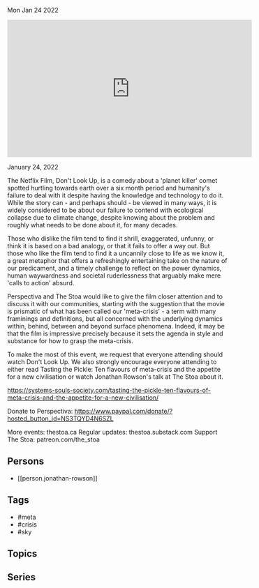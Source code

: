 



Mon Jan 24 2022

<iframe width="560" height="315" src="https://www.youtube.com/embed/YJ9c4Az9q-g" title="Don’t Look Up! The Meta-Crisis Is Not in the Sky w/ Jonathan Rowson" frameborder="0" allow="accelerometer; autoplay; clipboard-write; encrypted-media; gyroscope; picture-in-picture" allowfullscreen ></iframe>

January 24, 2022

The Netflix Film, Don't Look Up, is a comedy about a 'planet killer' comet spotted hurtling towards earth over a six month period and humanity's failure to deal with it despite having the knowledge and technology to do it. While the story can - and perhaps should - be viewed in many ways, it is widely considered to be about our failure to contend with ecological collapse due to climate change, despite knowing about the problem and roughly what needs to be done about it, for many decades. 

Those who dislike the film tend to find it shrill, exaggerated, unfunny, or think it is based on a bad analogy, or that it fails to offer a way out. But those who like the film tend to find it a uncannily close to life as we know it, a great metaphor that offers a refreshingly entertaining take on the nature of our predicament, and a timely challenge to reflect on the power dynamics, human waywardness and societal ruderlessness that arguably make mere 'calls to action' absurd. 

Perspectiva and The Stoa would like to give the film closer attention and to discuss it with our communities, starting with the suggestion that the movie is prismatic of what has been called our 'meta-crisis' -  a term with many framinings and definitions, but all concerned with the underlying dynamics within, behind, between and beyond surface phenomena. Indeed, it may be that the film is impressive precisely because it sets the agenda in style and substance for how to grasp the meta-crisis.

To make the most of this event, we request that everyone attending should watch Don't Look Up. We also strongly encourage everyone attending to either read Tasting the Pickle: Ten flavours of meta-crisis and the appetite for a new civilisation or watch Jonathan Rowson's talk at The Stoa about it.

https://systems-souls-society.com/tasting-the-pickle-ten-flavours-of-meta-crisis-and-the-appetite-for-a-new-civilisation/

Donate to Perspectiva: https://www.paypal.com/donate/?hosted_button_id=NS3TQYD4N6SZL

More events: thestoa.ca
Regular updates: thestoa.substack.com
Support The Stoa: patreon.com/the_stoa

## Persons

- [[person.jonathan-rowson]]

## Tags

- #meta
- #crisis
- #sky

## Topics



## Series




